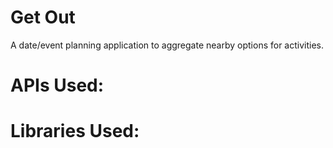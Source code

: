 # Get Out
A date/event planning application to aggregate nearby options for activities.

# APIs Used:

# Libraries Used:
